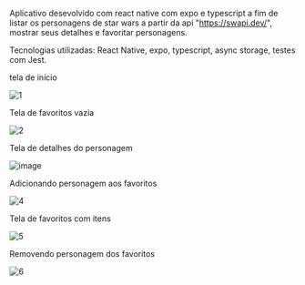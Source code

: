 Aplicativo desevolvido com react native com expo e typescript a fim de listar os personagens de star wars a partir da api "https://swapi.dev/", mostrar seus detalhes e favoritar personagens.

Tecnologias utilizadas: React Native, expo, typescript, async storage, testes com Jest.

tela de início

![1](https://github.com/gabrielquadro/appStarWars/assets/61526044/e046d151-41d9-4a16-817d-150cf744a206)

Tela de favoritos vazia

![2](https://github.com/gabrielquadro/appStarWars/assets/61526044/f0518278-56c4-4607-a154-4cfe7d91efe5)

Tela de detalhes do personagem

![image](https://github.com/gabrielquadro/appStarWars/assets/61526044/d1061c21-608a-4fa6-ac2c-93b6199808d4)

Adicionando personagem aos favoritos

![4](https://github.com/gabrielquadro/appStarWars/assets/61526044/251742fd-0ef9-477e-8f47-a62d0bca0cd5)

Tela de favoritos com itens

![5](https://github.com/gabrielquadro/appStarWars/assets/61526044/44fcf99c-9891-490b-a27d-0643af9e175a)

Removendo personagem dos favoritos

![6](https://github.com/gabrielquadro/appStarWars/assets/61526044/65f04d63-610b-4cc7-a553-a4068e10691d)

